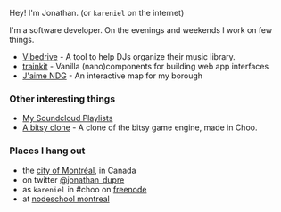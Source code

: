 Hey! I'm Jonathan. (or `kareniel` on the internet)

I'm a software developer.
On the evenings and weekends I work on few things.

- [Vibedrive](https://www.vibedrive.co) - A tool to help DJs organize their music library.
- [trainkit](https://www.vibedrive.co) - Vanilla (nano)components for building web app interfaces
- [J'aime NDG](https://jaimendg.netlify.com) - An interactive map for my borough


### Other interesting things

- [My Soundcloud Playlists](https://soundcloud.com/kareniel/sets)
- [A bitsy clone](https://github.com/kareniel/bitsy-clone) - A clone of the bitsy game engine, made in Choo.

### Places I hang out

- the [city of Montréal](https://en.wikipedia.org/wiki/Montreal), in Canada
- on twitter [@jonathan_dupre](https://twitter.com/jonathan_dupre) 
- as `kareniel` in \#choo on [freenode](https://freenode.net/project) 
- at [nodeschool montreal](https://nodeschool.io/montreal/) 

